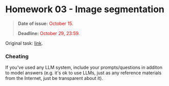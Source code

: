 # Homework 03 - Image segmentation

> **Date of issue:** <span style="color:red">October 15</span>.
>
> **Deadline:** <span style="color:red">October 29, 23:59</span>.

Original task: [link](https://github.com/mmp-practicum-team/mmp_dl_spring_2025/blob/main/Tasks/task2/task_02.ipynb).

### Cheating

If you've used any LLM system, include your prompts/questions in additon to model answers (e.g. it's ok to use LLMs, just as any reference materials from the Internet, just be transparent about it).